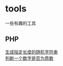 # tools
一些有趣的工具


## PHP
[生成指定长度的随机字符串](./php/generateRandomString.php)  
[判断一个数字是否为质数](./php/isPrimeNumber.php)
